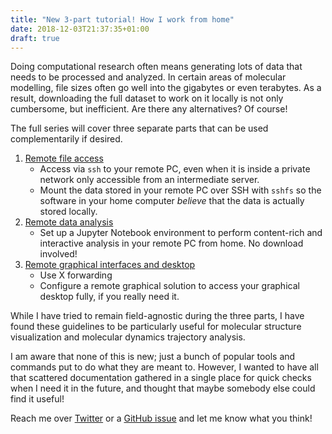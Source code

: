 ```yaml
---
title: "New 3-part tutorial! How I work from home"
date: 2018-12-03T21:37:35+01:00
draft: true
---
```


Doing computational research often means generating lots of data that needs to be processed and analyzed. In certain areas of molecular modelling, file sizes often go well into the gigabytes or even terabytes. As a result, downloading the full dataset to work on it locally is not only cumbersome, but inefficient. Are there any alternatives? Of course!

<!--more-->

The full series will cover three separate parts that can be used complementarily if desired.

1. [Remote file access](/tutorials/remote-data-access)
    - Access via `ssh` to your remote PC, even when it is inside a private network only accessible from an intermediate server.
    - Mount the data stored in your remote PC over SSH with `sshfs` so the software in your home computer _believe_ that the data is actually stored locally.
2. [Remote data analysis](/tutorials/remote-data-analysis)
    - Set up a Jupyter Notebook environment to perform content-rich and interactive analysis in your remote PC from home. No download involved!
3. [Remote graphical interfaces and desktop](/tutorials/remote-graphical-access)
    - Use X forwarding
    - Configure a remote graphical solution to access your graphical desktop fully, if you really need it.

While I have tried to remain field-agnostic during the three parts, I have found these guidelines to be particularly useful for molecular structure visualization and molecular dynamics trajectory analysis.

I am aware that none of this is new; just a bunch of popular tools and commands put to do what they are meant to. However, I wanted to have all that scattered documentation gathered in a single place for quick checks when I need it in the future, and thought that maybe somebody else could find it useful!

Reach me over [Twitter](https://twitter.com/jaime_rgp) or a [GitHub issue](https://github.com/jaimergp/rjaime/issues) and let me know what you think!